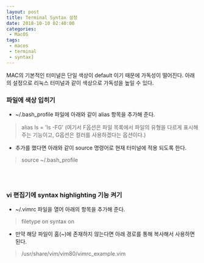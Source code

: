 ```yaml
---
layout: post
title: Terminal Syntax 설정
date: 2018-10-10 02:40:00
categories: 
 - MacOS
tags: 
 - macos
 - terminal
 - syntax]
---
```


MAC의 기본적인 터미널은 단일 색상이 default 이기 때문에 가독성이 떨어진다.
아래의 설정으로 리눅스 터미널과 같이 색상으로 가독성을 높일 수 있다.

<!-- more -->

### 파일에 색상 입히기

 * ~/.bash_profile 파일에 아래와 같이 alias 항목을 추가해 준다.
 > alias ls = 'ls -FG' (여기서 F옵션은 파일 목록에서 파일의 유형을 다르게 표시해주는 기능이고, G옵션은 컬러를 사용하겠다는 옵션이다.)

 * 추가를 했다면 아래와 같이 source 명령어로 현재 터미널에 적용 되도록 한다.
 > source ~/.bash_profile


<br/><br/>

### vi 편집기에 syntax highlighting 기능 켜기

 * ~/.vimrc 파일을 열어 아래의 항목을 추가해 준다.
 > filetype on
 > syntax on

 * 만약 해당 파일이 홈(~)에 존재하지 않는다면 아래 경로를 통해 복사해서 사용하면 된다.
 > /usr/share/vim/vim80/vimrc_example.vim
